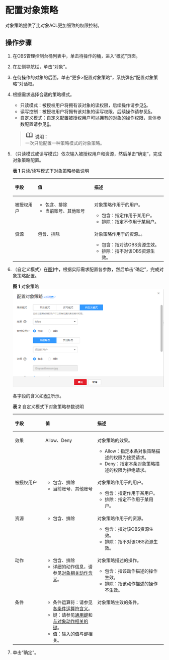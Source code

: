 # 配置对象策略<a name="obs_03_0075"></a>

对象策略提供了比对象ACL更加细致的权限控制。

## 操作步骤<a name="section1427668152517"></a>

1.  在OBS管理控制台桶列表中，单击待操作的桶，进入“概览”页面。
2.  在左侧导航栏，单击“对象”。
3.  在待操作的对象的后面，单击“更多\>配置对象策略”，系统弹出“配置对象策略”对话框。
4.  根据需求选择合适的策略模式。

    -   只读模式：被授权用户将拥有该对象的读权限，后续操作请参见[5](#li3552175452220)。
    -   读写控制：被授权用户将拥有该对象的读写权限，后续操作请参见[5](#li3552175452220)。
    -   自定义模式：自定义配置被授权用户可以拥有的对象的操作权限，具体参数配置请参见[6](#li588503161565)。

    >![](public_sys-resources/icon-note.gif) **说明：**   
    >一次只能配置一种策略模式的对象策略。  

5.  <a name="li3552175452220"></a>（只读模式或读写模式）依次输入被授权用户和资源，然后单击“确定”，完成对象策略配置。

    **表 1**  只读/读写模式下对象策略参数说明

    <a name="table374341792315"></a>
    <table><thead align="left"><tr id="row27504174239"><th class="cellrowborder" valign="top" width="15.151515151515152%" id="mcps1.2.4.1.1"><p id="p107559176234"><a name="p107559176234"></a><a name="p107559176234"></a>字段</p>
    </th>
    <th class="cellrowborder" valign="top" width="37.37373737373738%" id="mcps1.2.4.1.2"><p id="p37601517192320"><a name="p37601517192320"></a><a name="p37601517192320"></a>值</p>
    </th>
    <th class="cellrowborder" valign="top" width="47.474747474747474%" id="mcps1.2.4.1.3"><p id="p1976317170239"><a name="p1976317170239"></a><a name="p1976317170239"></a>描述</p>
    </th>
    </tr>
    </thead>
    <tbody><tr id="row8783617122317"><td class="cellrowborder" valign="top" width="15.151515151515152%" headers="mcps1.2.4.1.1 "><p id="p478519172231"><a name="p478519172231"></a><a name="p478519172231"></a>被授权用户</p>
    </td>
    <td class="cellrowborder" valign="top" width="37.37373737373738%" headers="mcps1.2.4.1.2 "><a name="ul278810179232"></a><a name="ul278810179232"></a><ul id="ul278810179232"><li>包含、排除</li><li>当前账号、其他账号</li></ul>
    </td>
    <td class="cellrowborder" valign="top" width="47.474747474747474%" headers="mcps1.2.4.1.3 "><p id="p19808171717235"><a name="p19808171717235"></a><a name="p19808171717235"></a>对象策略作用于的用户。</p>
    <a name="ul181061732318"></a><a name="ul181061732318"></a><ul id="ul181061732318"><li>包含：指定作用于某用户。</li><li>排除：指定不作用于某用户。</li></ul>
    </td>
    </tr>
    <tr id="row081741752319"><td class="cellrowborder" valign="top" width="15.151515151515152%" headers="mcps1.2.4.1.1 "><p id="p15821617102320"><a name="p15821617102320"></a><a name="p15821617102320"></a>资源</p>
    </td>
    <td class="cellrowborder" valign="top" width="37.37373737373738%" headers="mcps1.2.4.1.2 "><p id="p882465163013"><a name="p882465163013"></a><a name="p882465163013"></a>包含、排除</p>
    </td>
    <td class="cellrowborder" valign="top" width="47.474747474747474%" headers="mcps1.2.4.1.3 "><p id="p2084119170234"><a name="p2084119170234"></a><a name="p2084119170234"></a>对象策略作用于的资源。。</p>
    <a name="ul7842111712310"></a><a name="ul7842111712310"></a><ul id="ul7842111712310"><li>包含：指对该OBS资源生效。</li><li>排除：指不对该OBS资源生效。</li></ul>
    </td>
    </tr>
    </tbody>
    </table>

6.  <a name="li588503161565"></a>（自定义模式）在[图1](#fig53211555145821)中，根据实际需求配置各参数，然后单击“确定”，完成对象策略配置。

    **图 1**  对象策略<a name="fig53211555145821"></a>  
    ![](figures/对象策略.png "对象策略")

    各字段的含义如[表2](#table25824246144542)所示。 

    **表 2**  自定义模式下对象策略参数说明

    <a name="table25824246144542"></a>
    <table><thead align="left"><tr id="row20874365144542"><th class="cellrowborder" valign="top" width="20.202020202020204%" id="mcps1.2.4.1.1"><p id="p13102027144542"><a name="p13102027144542"></a><a name="p13102027144542"></a>字段</p>
    </th>
    <th class="cellrowborder" valign="top" width="34.343434343434346%" id="mcps1.2.4.1.2"><p id="p171671754714"><a name="p171671754714"></a><a name="p171671754714"></a>值</p>
    </th>
    <th class="cellrowborder" valign="top" width="45.45454545454546%" id="mcps1.2.4.1.3"><p id="p54631241144542"><a name="p54631241144542"></a><a name="p54631241144542"></a>描述</p>
    </th>
    </tr>
    </thead>
    <tbody><tr id="row10774617144542"><td class="cellrowborder" valign="top" width="20.202020202020204%" headers="mcps1.2.4.1.1 "><p id="p328816144542"><a name="p328816144542"></a><a name="p328816144542"></a>效果</p>
    </td>
    <td class="cellrowborder" valign="top" width="34.343434343434346%" headers="mcps1.2.4.1.2 "><p id="p616717174717"><a name="p616717174717"></a><a name="p616717174717"></a>Allow、Deny</p>
    </td>
    <td class="cellrowborder" valign="top" width="45.45454545454546%" headers="mcps1.2.4.1.3 "><p id="p4615114145517"><a name="p4615114145517"></a><a name="p4615114145517"></a>对象策略的效果。</p>
    <a name="ul2047392925512"></a><a name="ul2047392925512"></a><ul id="ul2047392925512"><li>Allow：指定本条对象策略描述的权限为接受请求。</li><li>Deny：指定本条对象策略描述的权限为拒绝请求。</li></ul>
    </td>
    </tr>
    <tr id="row46881427144542"><td class="cellrowborder" valign="top" width="20.202020202020204%" headers="mcps1.2.4.1.1 "><p id="p39299241144542"><a name="p39299241144542"></a><a name="p39299241144542"></a>被授权用户</p>
    </td>
    <td class="cellrowborder" valign="top" width="34.343434343434346%" headers="mcps1.2.4.1.2 "><a name="ul19561211185417"></a><a name="ul19561211185417"></a><ul id="ul19561211185417"><li>包含、排除</li><li>当前账号、其他账号</li></ul>
    </td>
    <td class="cellrowborder" valign="top" width="45.45454545454546%" headers="mcps1.2.4.1.3 "><p id="p15923506151121"><a name="p15923506151121"></a><a name="p15923506151121"></a>对象策略作用于的用户。</p>
    <a name="ul20577841145917"></a><a name="ul20577841145917"></a><ul id="ul20577841145917"><li>包含：指定作用于某用户。</li><li>排除：指定不作用于某用户。</li></ul>
    </td>
    </tr>
    <tr id="row26311294144542"><td class="cellrowborder" valign="top" width="20.202020202020204%" headers="mcps1.2.4.1.1 "><p id="p50840088144542"><a name="p50840088144542"></a><a name="p50840088144542"></a>资源</p>
    </td>
    <td class="cellrowborder" valign="top" width="34.343434343434346%" headers="mcps1.2.4.1.2 "><a name="ul151711055754"></a><a name="ul151711055754"></a><ul id="ul151711055754"><li>包含、排除</li></ul>
    </td>
    <td class="cellrowborder" valign="top" width="45.45454545454546%" headers="mcps1.2.4.1.3 "><p id="p24406454144542"><a name="p24406454144542"></a><a name="p24406454144542"></a>对象策略作用于的资源。</p>
    <a name="ul59851347012"></a><a name="ul59851347012"></a><ul id="ul59851347012"><li>包含：指对该OBS资源生效。</li><li>排除：指不对该OBS资源生效。</li></ul>
    </td>
    </tr>
    <tr id="row461371117754"><td class="cellrowborder" valign="top" width="20.202020202020204%" headers="mcps1.2.4.1.1 "><p id="p420595051780"><a name="p420595051780"></a><a name="p420595051780"></a>动作</p>
    </td>
    <td class="cellrowborder" valign="top" width="34.343434343434346%" headers="mcps1.2.4.1.2 "><a name="ul732518295298"></a><a name="ul732518295298"></a><ul id="ul732518295298"><li>包含、排除</li><li>详细的动作信息，请参见<a href="对象策略简介.md#table1898522518162">对象相关动作含义</a>。</li></ul>
    </td>
    <td class="cellrowborder" valign="top" width="45.45454545454546%" headers="mcps1.2.4.1.3 "><p id="p15012662143557"><a name="p15012662143557"></a><a name="p15012662143557"></a>对象策略描述的操作。</p>
    <a name="ul6624457113019"></a><a name="ul6624457113019"></a><ul id="ul6624457113019"><li>包含：指该动作描述的操作生效。</li><li>排除：指该动作描述的操作不生效。</li></ul>
    </td>
    </tr>
    <tr id="row8998688144542"><td class="cellrowborder" valign="top" width="20.202020202020204%" headers="mcps1.2.4.1.1 "><p id="p57805116144542"><a name="p57805116144542"></a><a name="p57805116144542"></a>条件</p>
    </td>
    <td class="cellrowborder" valign="top" width="34.343434343434346%" headers="mcps1.2.4.1.2 "><a name="ul63480483323"></a><a name="ul63480483323"></a><ul id="ul63480483323"><li>条件运算符：请参见<a href="对象策略简介.md#table123951040181917">各条件运算符含义</a>。</li><li>键：请参见<a href="对象策略简介.md#table9684187102015">通用键</a>和<a href="对象策略简介.md#table13921537142011">与对象动作相关的键</a>。</li><li>值：输入的值与键相关。</li></ul>
    </td>
    <td class="cellrowborder" valign="top" width="45.45454545454546%" headers="mcps1.2.4.1.3 "><p id="p51702780144542"><a name="p51702780144542"></a><a name="p51702780144542"></a>对象策略生效的条件。</p>
    </td>
    </tr>
    </tbody>
    </table>

7.  单击“确定”。

